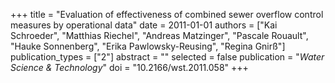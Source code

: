 +++
title = "Evaluation of effectiveness of combined sewer overflow control measures by operational data"
date = 2011-01-01
authors = ["Kai Schroeder", "Matthias Riechel", "Andreas Matzinger", "Pascale Rouault", "Hauke Sonnenberg", "Erika Pawlowsky-Reusing", "Regina Gnirß"]
publication_types = ["2"]
abstract = ""
selected = false
publication = "*Water Science & Technology*"
doi = "10.2166/wst.2011.058"
+++


